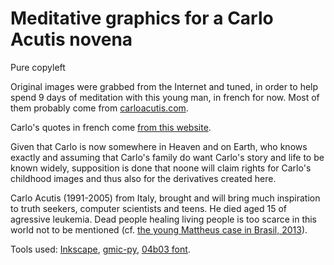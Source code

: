 # Meditative graphics for a Carlo Acutis novena

Pure copyleft

Original images were grabbed from the Internet and tuned, in order to help spend 9 days of meditation with this young man, in french for now.
Most of them probably come from [carloacutis.com](carloacutis.com).

Carlo's quotes in french come [from this website](https://www.evangelium-vitae.org/actualite/3340/carlo-acutis--citations.htm).

Given that Carlo is now somewhere in Heaven and on Earth, who knows exactly and assuming that Carlo's family do want Carlo's story and life to be known widely, supposition is done that noone will claim rights for Carlo's childhood images and thus also for the derivatives created here.

Carlo Acutis (1991-2005) from Italy, brought and will bring much inspiration to truth seekers, computer scientists and teens. He died aged 15 of agressive leukemia. Dead people healing living people is too scarce in this world not to be mentioned (cf. [the young Mattheus case in Brasil, 2013](https://www.ncregister.com/news/the-miracle-attributed-to-carlo-acutis-prayers)).

Tools used: [Inkscape](https://inkscape.org/), [gmic-py](https://github.com/myselfhimself/gmic-py/), [04b03 font](http://www.04.jp.org/).

